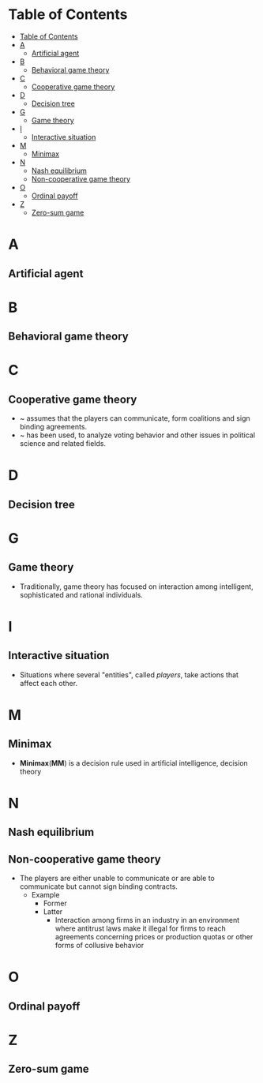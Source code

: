 # Table of Contents
- [Table of Contents](#table-of-contents)
- [A](#a)
  - [Artificial agent](#artificial-agent)
- [B](#b)
  - [Behavioral game theory](#behavioral-game-theory)
- [C](#c)
  - [Cooperative game theory](#cooperative-game-theory)
- [D](#d)
  - [Decision tree](#decision-tree)
- [G](#g)
  - [Game theory](#game-theory)
- [I](#i)
  - [Interactive situation](#interactive-situation)
- [M](#m)
  - [Minimax](#minimax)
- [N](#n)
  - [Nash equilibrium](#nash-equilibrium)
  - [Non-cooperative game theory](#non-cooperative-game-theory)
- [O](#o)
  - [Ordinal payoff](#ordinal-payoff)
- [Z](#z)
  - [Zero-sum game](#zero-sum-game)
# A
## Artificial agent
# B
## Behavioral game theory
# C
## Cooperative game theory
- ~ assumes that the players can communicate, form coalitions and sign binding agreements.
- ~ has been used, to analyze voting behavior and other issues in political science and related fields.
# D
## Decision tree
# G
## Game theory
- Traditionally, game theory has focused on interaction among intelligent, sophisticated and rational individuals.
# I
## Interactive situation
- Situations where several "entities", called *players*, take actions that affect each other.


# M 
## Minimax 
- **Minimax**(**MM**) is a decision rule used in artificial intelligence, decision theory
# N
## Nash equilibrium
## Non-cooperative game theory
- The players are either unable to communicate or are able to communicate but cannot sign binding contracts.
  - Example
    - Former
    - Latter
      - Interaction among firms in an industry in an environment where antitrust laws make it illegal for firms to reach agreements concerning prices or production quotas or other forms of collusive behavior
# O
## Ordinal payoff
# Z
## Zero-sum game